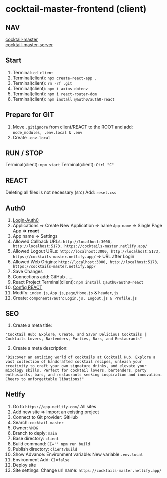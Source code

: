 # cocktail-master-frontend (client)

## NAV

[cocktail-master](https://github.com/VMO2020/cocktail-master)  
[cocktail-master-server](https://github.com/VMO2020/cocktail-master/blob/main/server/BACKEND.md)  

## Start

1. Terminal: `cd client`
2. Terminal(client): `npx create-react-app .`
3. Terminal(client): `rm -rf .git`
4. Terminal(client): `npm i axios dotenv`
5. Terminal(client): `npm i react-router-dom`
6. Terminal(client): `npm install @auth0/auth0-react`

## Prepare for GIT

1. Move `.gitignore` from client/REACT to the ROOT and add: `node_modules, .env.local & .env`
2. Create `.env.local`

## RUN / STOP

Terminal(client): `npm start`
Terminal(client): `Ctrl "C"`

## REACT

Deleting all files is not necessary (src)
Add: `reset.css`

## Auth0

1. [Login-Auth0](https://auth0.com/)
2. Applications => Create New Application => name `App name` => Single Page App => **react**
3. App name => Settings
4. Allowed Callback URLs: `http://localhost:3000, http://localhost:5173, https://cocktails-master.netlify.app/`
5. Allowed Logout URLs: `http://localhost:3000, http://localhost:5173, https://cocktails-master.netlify.app/` => URL after Login
6. Allowed Web Origins: `http://localhost:3000, http://localhost:5173, https://cocktails-master.netlify.app/`
7. Save Changes  
8. Connections add: GitHub ......
9. React Project Terminal(client): `npm install @auth0/auth0-react`
10. [Config REACT](https://auth0.com/docs/quickstart/spa/react/interactive)
11. Modify: `index.js`, `App.js`, `page/Home.js` & `header,js`
12. Create: `components/auth`: `Login.js, Logout.js & Profile.js`

## SEO

1. Create a meta title:  

`"Cocktail Hub: Explore, Create, and Savor Delicious Cocktails | Cocktails Lovers, Bartenders, Parties, Bars, and Restaurants"`

2. Create a meta description:

`"Discover an enticing world of cocktails at Cocktail Hub. Explore a vast collection of handcrafted cocktail recipes, unleash your creativity to craft your own signature drinks, and elevate your mixology skills. Perfect for cocktail lovers, bartenders, party enthusiasts, bars, and restaurants seeking inspiration and innovation. Cheers to unforgettable libations!"`

## Netlfy

1. Go to `https://app.netlify.com/` All sites
2. Add new site => Import an existing project
3. Connect to Git provider: GitHub
4. Search: `cocktail-master`
5. Owner: `VMOG`
6. Branch to deply: `main`
7. Base directory: `client`
8. Build command: `CI='' npm run build`
9. Publish directory: `client/build`
10. Show Advance: Environment variable: New variable `.env.local`
11. Environment Add: `CI`=`false`
11. Deploy site
12. Site settings: Change url name: `https://cocktails-master.netlify.app/`
